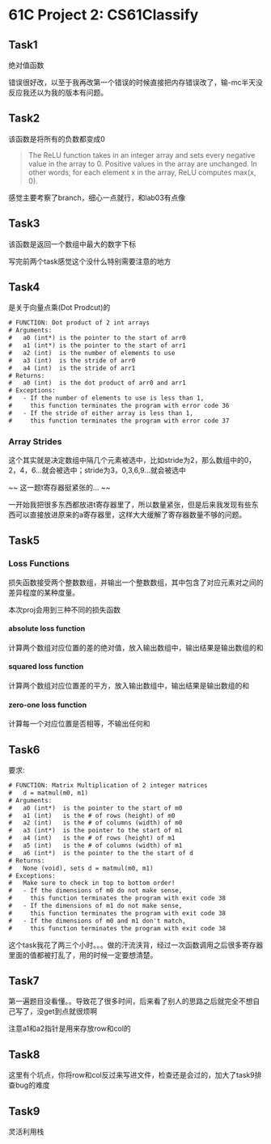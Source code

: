 # 61C Project 2: CS61Classify

## Task1

绝对值函数

错误很好改，以至于我再改第一个错误的时候直接把内存错误改了，输-mc半天没反应我还以为我的版本有问题。

## Task2

该函数是将所有的负数都变成0

>The ReLU function takes in an integer array and sets every negative value in the array to 0. Positive values in the array are unchanged. In other words, for each element x in the array, ReLU computes max(x, 0).

感觉主要考察了branch，细心一点就行，和lab03有点像

## Task3

该函数是返回一个数组中最大的数字下标

写完前两个task感觉这个没什么特别需要注意的地方

## Task4

是关于向量点乘(Dot Prodcut)的

```txt
# FUNCTION: Dot product of 2 int arrays
# Arguments:
#   a0 (int*) is the pointer to the start of arr0
#   a1 (int*) is the pointer to the start of arr1
#   a2 (int)  is the number of elements to use
#   a3 (int)  is the stride of arr0
#   a4 (int)  is the stride of arr1
# Returns:
#   a0 (int)  is the dot product of arr0 and arr1
# Exceptions:
#   - If the number of elements to use is less than 1,
#     this function terminates the program with error code 36
#   - If the stride of either array is less than 1,
#     this function terminates the program with error code 37
```



### Array Strides

这个其实就是决定数组中隔几个元素被选中，比如stride为2，那么数组中的0，2，4，6...就会被选中；stride为3，0,3,6,9...就会被选中

~~ 这一题t寄存器挺紧张的... ~~

一开始我把很多东西都放进t寄存器里了，所以数量紧张，但是后来我发现有些东西可以直接放进原来的a寄存器里，这样大大缓解了寄存器数量不够的问题。

## Task5

### Loss Functions

损失函数接受两个整数数组，并输出一个整数数组，其中包含了对应元素对之间的差异程度的某种度量。

本次proj会用到三种不同的损失函数

#### absolute loss function

计算两个数组对应位置的差的绝对值，放入输出数组中，输出结果是输出数组的和

#### squared loss function

计算两个数组对应位置差的平方，放入输出数组中，输出结果是输出数组的和

####  zero-one loss function

计算每一个对应位置是否相等，不输出任何和

## Task6

要求:

```txt
# FUNCTION: Matrix Multiplication of 2 integer matrices
#   d = matmul(m0, m1)
# Arguments:
#   a0 (int*)  is the pointer to the start of m0
#   a1 (int)   is the # of rows (height) of m0
#   a2 (int)   is the # of columns (width) of m0
#   a3 (int*)  is the pointer to the start of m1
#   a4 (int)   is the # of rows (height) of m1
#   a5 (int)   is the # of columns (width) of m1
#   a6 (int*)  is the pointer to the the start of d
# Returns:
#   None (void), sets d = matmul(m0, m1)
# Exceptions:
#   Make sure to check in top to bottom order!
#   - If the dimensions of m0 do not make sense,
#     this function terminates the program with exit code 38
#   - If the dimensions of m1 do not make sense,
#     this function terminates the program with exit code 38
#   - If the dimensions of m0 and m1 don't match,
#     this function terminates the program with exit code 38
```

这个task我花了两三个小时。。。做的汗流浃背，经过一次函数调用之后很多寄存器里面的值都被打乱了，用的时候一定要想清楚。



## Task7



第一遍题目没看懂。。导致花了很多时间，后来看了别人的思路之后就完全不想自己写了，没get到点就很烦啊



注意a1和a2指针是用来存放row和col的



## Task8



这里有个坑点，你将row和col反过来写进文件，检查还是会过的，加大了task9排查bug的难度



## Task9



灵活利用栈
